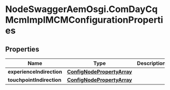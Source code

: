 # NodeSwaggerAemOsgi.ComDayCqMcmImplMCMConfigurationProperties

## Properties
Name | Type | Description | Notes
------------ | ------------- | ------------- | -------------
**experienceIndirection** | [**ConfigNodePropertyArray**](ConfigNodePropertyArray.md) |  | [optional] 
**touchpointIndirection** | [**ConfigNodePropertyArray**](ConfigNodePropertyArray.md) |  | [optional] 


